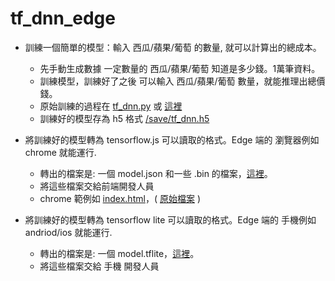 
# tf_dnn_edge

- 訓練一個簡單的模型：輸入 西瓜/蘋果/葡萄 的數量, 就可以計算出的總成本。
    - 先手動生成數據 一定數量的 西瓜/蘋果/葡萄 知道是多少錢。1萬筆資料。
    - 訓練模型，訓練好了之後 可以輸入 西瓜/蘋果/葡萄 數量，就能推理出總價錢。
    - 原始訓練的過程在 [tf_dnn.py](https://gitlab.com/jiechau/tf_dnn_edge/blob/main/tf_dnn.py) 或 [這裡](https://colab.research.google.com/drive/1tSGHG66SPwY1IPXWLW7VIWmc0JIx9eh1?usp=sharing)
    - 訓練好的模型存為 h5 格式 [/save/tf_dnn.h5](https://gitlab.com/jiechau/tf_dnn_edge/blob/main/save/tf_dnn.h5)

- 將訓練好的模型轉為 tensorflow.js 可以讀取的格式。Edge 端的 瀏覽器例如 chrome 就能運行.
    - 轉出的檔案是: 一個 model.json 和一些 .bin 的檔案，[這裡](https://gitlab.com/jiechau/tf_dnn_edge/-/tree/main/tfjs?ref_type=heads)。
    - 將這些檔案交給前端開發人員
    - chrome 範例如 [index.html](https://jiechau.gitlab.io/tf_dnn_edge/index.html)，( [原始檔案](https://gitlab.com/jiechau/tf_dnn_edge/-/tree/main/public?ref_type=heads) )

- 將訓練好的模型轉為 tensorflow lite 可以讀取的格式。Edge 端的 手機例如 andriod/ios 就能運行.
    - 轉出的檔案是: 一個 model.tflite，[這裡](https://gitlab.com/jiechau/tf_dnn_edge/-/tree/main/tflite?ref_type=heads)。
    - 將這些檔案交給 手機 開發人員

